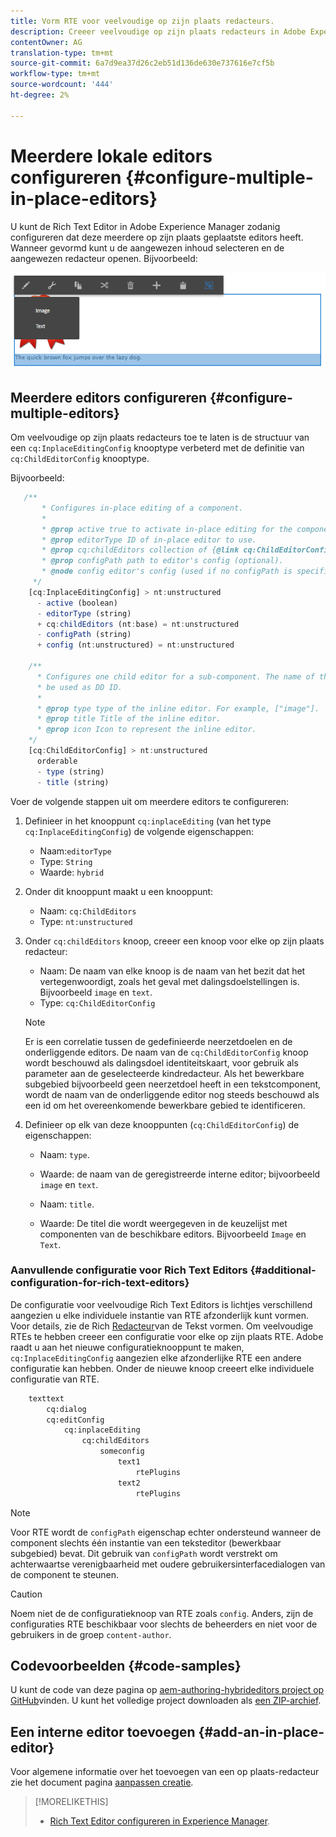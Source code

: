 ```yaml
---
title: Vorm RTE voor veelvoudige op zijn plaats redacteurs.
description: Creeer veelvoudige op zijn plaats redacteurs in Adobe Experience Manager door de Rich Redacteur van de Tekst te vormen.
contentOwner: AG
translation-type: tm+mt
source-git-commit: 6a7d9ea37d26c2eb51d136de630e737616e7cf5b
workflow-type: tm+mt
source-wordcount: '444'
ht-degree: 2%

---
```



# Meerdere lokale editors configureren {#configure-multiple-in-place-editors}

U kunt de Rich Text Editor in Adobe Experience Manager zodanig configureren dat deze meerdere op zijn plaats geplaatste editors heeft. Wanneer gevormd kunt u de aangewezen inhoud selecteren en de aangewezen redacteur openen. Bijvoorbeeld:

![chlimage_1-8](assets/chlimage_1-8.png)

## Meerdere editors configureren {#configure-multiple-editors}

Om veelvoudige op zijn plaats redacteurs toe te laten is de structuur van een `cq:InplaceEditingConfig` knooptype verbeterd met de definitie van `cq:ChildEditorConfig` knooptype.

Bijvoorbeeld:

```js
   /**
       * Configures in-place editing of a component.
       *
       * @prop active true to activate in-place editing for the component.
       * @prop editorType ID of in-place editor to use.
       * @prop cq:childEditors collection of {@link cq:ChildEditorConfig} nodes.
       * @prop configPath path to editor's config (optional).
       * @node config editor's config (used if no configPath is specified; optional).
     */
    [cq:InplaceEditingConfig] > nt:unstructured
      - active (boolean)
      - editorType (string)
      + cq:childEditors (nt:base) = nt:unstructured
      - configPath (string)
      + config (nt:unstructured) = nt:unstructured

    /**
      * Configures one child editor for a sub-component. The name of the this node is
      * be used as DD ID.
      *
      * @prop type type of the inline editor. For example, ["image"].
      * @prop title Title of the inline editor.
      * @prop icon Icon to represent the inline editor.
    */
    [cq:ChildEditorConfig] > nt:unstructured
      orderable
      - type (string)
      - title (string)
```

Voer de volgende stappen uit om meerdere editors te configureren:

1. Definieer in het knooppunt `cq:inplaceEditing` (van het type `cq:InplaceEditingConfig`) de volgende eigenschappen:

   * Naam:`editorType`
   * Type: `String`
   * Waarde: `hybrid`

1. Onder dit knooppunt maakt u een knooppunt:

   * Naam: `cq:ChildEditors`
   * Type: `nt:unstructured`

1. Onder `cq:childEditors` knoop, creeer een knoop voor elke op zijn plaats redacteur:

   * Naam: De naam van elke knoop is de naam van het bezit dat het vertegenwoordigt, zoals het geval met dalingsdoelstellingen is. Bijvoorbeeld `image` en `text`.
   * Type: `cq:ChildEditorConfig`
   >[!NOTE]
   >
   >Er is een correlatie tussen de gedefinieerde neerzetdoelen en de onderliggende editors. De naam van de `cq:ChildEditorConfig` knoop wordt beschouwd als dalingsdoel identiteitskaart, voor gebruik als parameter aan de geselecteerde kindredacteur. Als het bewerkbare subgebied bijvoorbeeld geen neerzetdoel heeft in een tekstcomponent, wordt de naam van de onderliggende editor nog steeds beschouwd als een id om het overeenkomende bewerkbare gebied te identificeren.

1. Definieer op elk van deze knooppunten (`cq:ChildEditorConfig`) de eigenschappen:

   * Naam: `type`.
   * Waarde: de naam van de geregistreerde interne editor; bijvoorbeeld `image` en `text`.

   * Naam: `title`.
   * Waarde: De titel die wordt weergegeven in de keuzelijst met componenten van de beschikbare editors. Bijvoorbeeld `Image` en `Text`.

### Aanvullende configuratie voor Rich Text Editors {#additional-configuration-for-rich-text-editors}

De configuratie voor veelvoudige Rich Text Editors is lichtjes verschillend aangezien u elke individuele instantie van RTE afzonderlijk kunt vormen. Voor details, zie de Rich [Redacteur](/help/sites-administering/rich-text-editor.md)van de Tekst vormen. Om veelvoudige RTEs te hebben creeer een configuratie voor elke op zijn plaats RTE. Adobe raadt u aan het nieuwe configuratieknooppunt te maken, `cq:InplaceEditingConfig` aangezien elke afzonderlijke RTE een andere configuratie kan hebben. Onder de nieuwe knoop creeert elke individuele configuratie van RTE.

```xml
    texttext
        cq:dialog
        cq:editConfig
            cq:inplaceEditing
                cq:childEditors
                    someconfig
                        text1
                            rtePlugins
                        text2
                            rtePlugins
```

>[!NOTE]
>
>Voor RTE wordt de `configPath` eigenschap echter ondersteund wanneer de component slechts één instantie van een teksteditor (bewerkbaar subgebied) bevat. Dit gebruik van `configPath` wordt verstrekt om achterwaartse verenigbaarheid met oudere gebruikersinterfacedialogen van de component te steunen.

>[!CAUTION]
>
>Noem niet de de configuratieknoop van RTE zoals `config`. Anders, zijn de configuraties RTE beschikbaar voor slechts de beheerders en niet voor de gebruikers in de groep `content-author`.

## Codevoorbeelden {#code-samples}

U kunt de code van deze pagina op [aem-authoring-hybrideditors project op GitHub](https://github.com/Adobe-Marketing-Cloud/aem-authoring-hybrideditors)vinden. U kunt het volledige project downloaden als [een ZIP-archief](https://github.com/Adobe-Marketing-Cloud/aem-authoring-hybrideditors/archive/master.zip).

## Een interne editor toevoegen {#add-an-in-place-editor}

Voor algemene informatie over het toevoegen van een op plaats-redacteur zie het document pagina [aanpassen creatie](/help/sites-developing/customizing-page-authoring-touch.md#add-new-in-place-editor).

>[!MORELIKETHIS]
>
>* [Rich Text Editor configureren in Experience Manager](/help/sites-administering/rich-text-editor.md).

